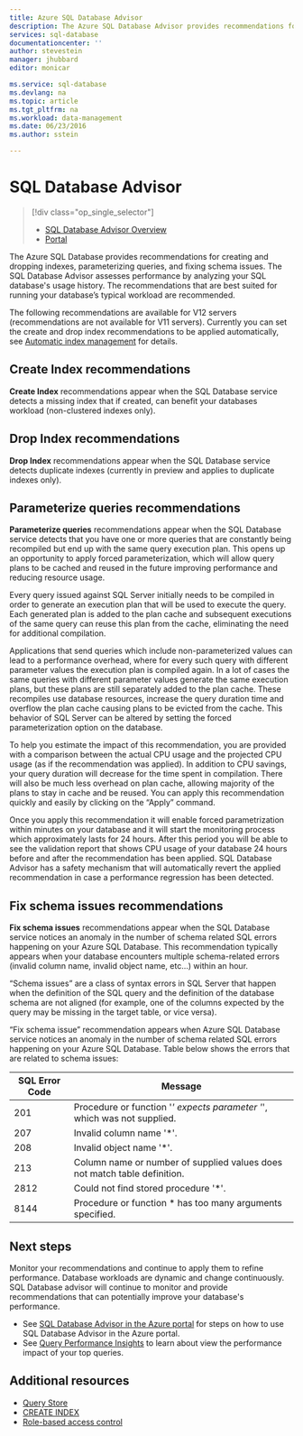 ```yaml
---
title: Azure SQL Database Advisor
description: The Azure SQL Database Advisor provides recommendations for your existing SQL Databases that can improve current query performance.
services: sql-database
documentationcenter: ''
author: stevestein
manager: jhubbard
editor: monicar

ms.service: sql-database
ms.devlang: na
ms.topic: article
ms.tgt_pltfrm: na
ms.workload: data-management
ms.date: 06/23/2016
ms.author: sstein

---
```

# SQL Database Advisor
> [!div class="op_single_selector"]
> * [SQL Database Advisor Overview](sql-database-advisor.md)
> * [Portal](sql-database-advisor-portal.md)
> 
> 

The Azure SQL Database provides recommendations for creating and dropping indexes, parameterizing queries, and fixing schema issues. The SQL Database Advisor assesses performance by analyzing your SQL database's usage history. The recommendations that are best suited for running your database’s typical workload are recommended. 

The following recommendations are available for V12 servers (recommendations are not available for V11 servers). Currently you can set the create and drop index recommendations to be applied automatically, see [Automatic index management](sql-database-advisor-portal.md#enable-automatic-index-management) for details.

## Create Index recommendations
**Create Index** recommendations appear when the SQL Database service detects a missing index that if created, can benefit your databases workload (non-clustered indexes only).

## Drop Index recommendations
**Drop Index** recommendations appear when the SQL Database service detects duplicate indexes (currently in preview and applies to duplicate indexes only).

## Parameterize queries recommendations
**Parameterize queries** recommendations appear when the SQL Database service detects that you have one or more queries that are constantly being recompiled but end up with the same query execution plan. This opens up an opportunity to apply forced parameterization, which will allow  query plans to be cached and reused in the future improving performance and reducing resource usage. 

Every query issued against SQL Server initially needs to be compiled in order to generate an execution plan that will be used to execute the query. Each generated plan is added to the plan cache and subsequent executions of the same query can reuse this plan from the cache, eliminating the need for additional compilation. 

Applications that send queries which include non-parameterized values can lead to a performance overhead, where for every such query with different parameter values the execution plan is compiled again. In a lot of cases the same queries with different parameter values generate the same execution plans, but these plans are still separately added to the plan cache. These recompiles use database resources, increase the query duration time and overflow the plan cache causing plans to be evicted from the cache. This behavior of SQL Server can be altered by setting the forced parameterization option on the database. 

To help you estimate the impact of this recommendation, you are provided with a comparison between the actual CPU usage and the projected CPU usage (as if the recommendation was applied). In addition to CPU savings, your query duration will decrease for the time spent in compilation. There will also be much less overhead on plan cache, allowing majority of the plans to stay in cache and be reused. You can apply this recommendation quickly and easily by clicking on the “Apply” command. 

Once you apply this recommendation it will enable forced parametrization within minutes on your database and it will start the monitoring process which approximately lasts for 24 hours. After this period you will be able to see the validation report that shows CPU usage of your database 24 hours before and after the recommendation has been applied. SQL Database Advisor has a safety mechanism that will automatically revert the applied recommendation in case a performance regression has been detected.

## Fix schema issues recommendations
**Fix schema issues** recommendations appear when the SQL Database service notices an anomaly in the number of schema related SQL errors happening on your Azure SQL Database. This recommendation typically appears when your database encounters multiple schema-related errors (invalid column name, invalid object name, etc...) within an hour.

“Schema issues” are a class of syntax errors in SQL Server that happen when the definition of the SQL query and the definition of the database schema are not aligned (for example, one of the columns expected by the query may be missing in the target table, or vice versa). 

“Fix schema issue” recommendation appears when Azure SQL Database service notices an anomaly in the number of schema related SQL errors happening on your Azure SQL Database. Table below shows the errors that are related to schema issues:

| SQL Error Code | Message |
| --- | --- |
| 201 |Procedure or function '*' expects parameter '*', which was not supplied. |
| 207 |Invalid column name '*'. |
| 208 |Invalid object name '*'. |
| 213 |Column name or number of supplied values does not match table definition. |
| 2812 |Could not find stored procedure '*'. |
| 8144 |Procedure or function * has too many arguments specified. |

## Next steps
Monitor your recommendations and continue to apply them to refine performance. Database workloads are dynamic and change continuously. SQL Database advisor will continue to monitor and provide recommendations that can potentially improve your database's performance. 

* See [SQL Database Advisor in the Azure portal](sql-database-advisor-portal.md) for steps on how to use SQL Database Advisor in the Azure portal.
* See [Query Performance Insights](sql-database-query-performance.md) to learn about view the performance impact of your top queries.

## Additional resources
* [Query Store](https://msdn.microsoft.com/library/dn817826.aspx)
* [CREATE INDEX](https://msdn.microsoft.com/library/ms188783.aspx)
* [Role-based access control](../active-directory/role-based-access-control-configure.md)

